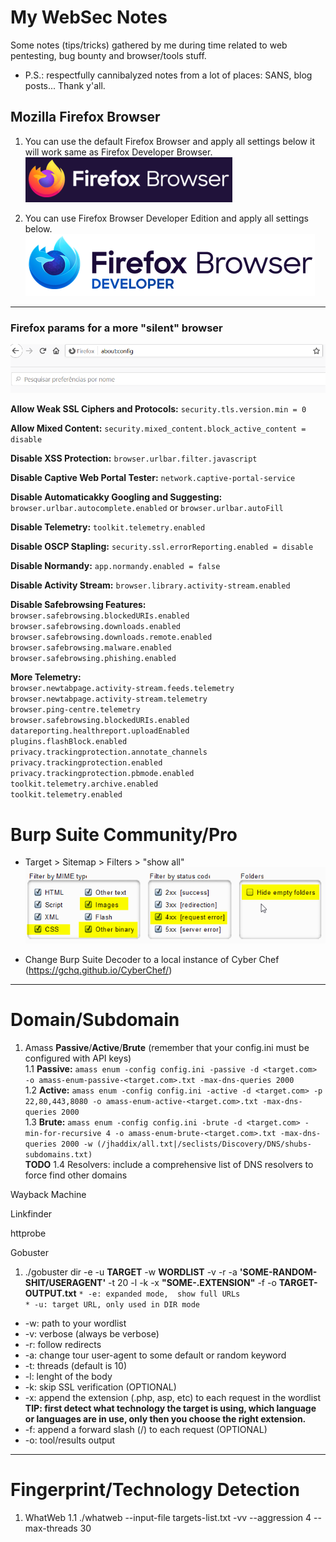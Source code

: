 # My WebSec Notes
Some notes (tips/tricks) gathered by me during time related to web pentesting, bug bounty and browser/tools stuff.  
* P.S.: respectfully cannibalyzed notes from a lot of places: SANS, blog posts... Thank y'all.

## Mozilla Firefox Browser
01) You can use the default Firefox Browser and apply all settings below it will work  same as Firefox Developer Browser.
![](/ff-be.png)

02) You can use Firefox Browser Developer Edition and apply all settings below.
![](/ff-de.png)
--------------------------------------------------------------------------------------------------------------------------------------------
### Firefox params for a more "silent" browser
![](/ff-about.png)

**Allow Weak SSL Ciphers and Protocols:** ```security.tls.version.min = 0```  

**Allow Mixed Content:** ```security.mixed_content.block_active_content = disable```  

**Disable XSS Protection:** ```browser.urlbar.filter.javascript```  

**Disable Captive Web Portal Tester:** ```network.captive-portal-service```  

**Disable Automaticakky Googling and Suggesting:** ```browser.urlbar.autocomplete.enabled```  or  ```browser.urlbar.autoFill```

**Disable Telemetry:** ```toolkit.telemetry.enabled```  

**Disable OSCP Stapling:** ```security.ssl.errorReporting.enabled = disable```  

**Disable Normandy:** ```app.normandy.enabled = false```  

**Disable Activity Stream:** ```browser.library.activity-stream.enabled```  

**Disable Safebrowsing Features:**  
	```browser.safebrowsing.blockedURIs.enabled```  
	```browser.safebrowsing.downloads.enabled```  
	```browser.safebrowsing.downloads.remote.enabled```  
	```browser.safebrowsing.malware.enabled```  
	```browser.safebrowsing.phishing.enabled```  

**More Telemetry:**  
	```browser.newtabpage.activity-stream.feeds.telemetry```  
	```browser.newtabpage.activity-stream.telemetry```  
	```browser.ping-centre.telemetry```  
	```browser.safebrowsing.blockedURIs.enabled```  
	```datareporting.healthreport.uploadEnabled```  
	```plugins.flashBlock.enabled```  
	```privacy.trackingprotection.annotate_channels```  
	```privacy.trackingprotection.enabled```  
	```privacy.trackingprotection.pbmode.enabled```  
	```toolkit.telemetry.archive.enabled```  
	```toolkit.telemetry.enabled```  




# Burp Suite Community/Pro

* Target > Sitemap > Filters > "show all"
![](/burp-sitemap-filter.png)


* Change Burp Suite Decoder to a local instance of Cyber Chef (https://gchq.github.io/CyberChef/)


--------------------------------------------------------------------------------------------------------------------------------------------

# Domain/Subdomain  
1. Amass **Passive**/**Active**/**Brute** (remember that your config.ini must be configured with API keys)  
1.1 **Passive:** ```amass enum -config config.ini -passive -d <target.com> -o amass-enum-passive-<target.com>.txt -max-dns-queries 2000```  
1.2 **Active:** ```amass enum -config config.ini -active -d <target.com> -p 22,80,443,8080 -o amass-enum-active-<target.com>.txt -max-dns-queries 2000```  
1.3 **Brute:** ```amass enum -config config.ini -brute -d <target.com> -min-for-recursive 4 -o amass-enum-brute-<target.com>.txt -max-dns-queries 2000 -w (/jhaddix/all.txt|/seclists/Discovery/DNS/shubs-subdomains.txt)```  
**TODO** 1.4 Resolvers: include a comprehensive list of DNS resolvers to force find other domains  


Wayback Machine  

Linkfinder  

httprobe  

Gobuster  
1. ./gobuster dir -e -u **TARGET** -w **WORDLIST** -v -r -a **'SOME-RANDOM-SHIT/USERAGENT'** -t 20 -l -k -x **"SOME-.EXTENSION"** -f -o **TARGET-OUTPUT.txt** 
```* -e: expanded mode,  show full URLs```  
```* -u: target URL, only used in DIR mode```
* -w: path to your wordlist  
* -v: verbose (always be verbose)  
* -r: follow redirects  
* -a: change tour user-agent to some default or random keyword  
* -t: threads (default is 10)  
* -l: lenght of the body  
* -k: skip SSL verification (OPTIONAL)  
* -x: append the extension (.php, asp, etc) to each request in the wordlist **TIP: first detect what technology the target is using, which language or languages are in use, only then you choose the right extension.**  
* -f: append a forward slash (/) to each request (OPTIONAL)
* -o: tool/results output


--------------------------------------------------------------------------------------------------------------------------------------------

# Fingerprint/Technology Detection  
1. WhatWeb
1.1 ./whatweb --input-file targets-list.txt -vv --aggression 4 --max-threads 30 




